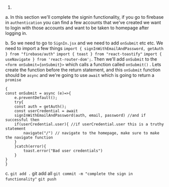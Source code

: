 1. 
a. In this section we'll complete the signin functionality, if you go to firebase in `authentication` you can find a few accounts that we've created we want to login with those accounts and want to be taken to homepage after logging in. 

b. So we need to go to `SignIn.jsx` and we need to add `onSubmit` etc etc. We need to import a few things `import { signInWithEmailAndPassword, getAuth } from "firebase/auth"` `import { toast } from "react-toastify"` `import { useNavigate } from 'react-router-dom';`. Then we'll add `onSubmit` to the `<form onSubmit={onSubmit}>` which calls a function called `onSubmit()` . Lets create the function before the return statement, and this `onSubmit` function should be `async` and we're going to use `await` which is going to return a `promise` 
```
{
const onSubmit = async (e)=>{
    e.preventDefault();
    try{
    const auth = getAuth();
    const userCredential = await
    signInWithEmailAndPassword(auth, email, password) //and if successful then
    if(userCredential.user){ //if userCredential.user this is a truthy statement
        navigate("/") // navigate to the homepage, make sure to make the navigate function
    }
    }catch(error){
        toast.error("Bad user credentials")
    }
}
}
```

c.  `git add .` git add all
`git commit -m "complete the sign in functionality"`
`git push`